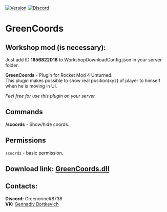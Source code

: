 [![Version](https://img.shields.io/github/release/RestoreMonarchyPlugins/GreenCoords.svg)](https://github.com/RestoreMonarchyPlugins/GreenCoords/releases) [![Discord](https://discordapp.com/api/guilds/520355060312440853/widget.png)](https://restoremonarchy.com/discord)
# GreenCoords
## Workshop mod (is necessary):
Just add ID **1856822018** to WorkshopDownloadConfig.json in your server folder.

**GreenCoords** - Plugin for Rocket Mod 4 Unturned.  
This plugin makes possible to show real position(xyz) of player to himself when he is moving in UI.

*Feel free for use this plugin on your server.*

## Commands
**/scoords** - Show/hide coords.

## Permissions
```scoords``` - basic permission.

## Download link: [GreenCoords.dll](https://github.com/Greenorine/GreenCoords/releases/)

## Contacts:  
**Discord:** Greenorine#8738  
**VK:** [Gennadiy Bortkevich](https://vk.com/greenorine)
